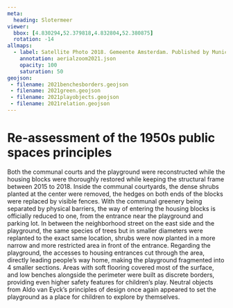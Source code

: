 ```yaml
---
meta:
  heading: Slotermeer
viewer:
  bbox: [4.830294,52.379818,4.832804,52.380875]
  rotation: -14
allmaps:
  - label: Satellite Photo 2018. Gemeente Amsterdam. Published by Municipality of Amsterdam, Basic information, 2017
    annotation: aerialzoom2021.json
    opacity: 100
    saturation: 50
geojson:
 - filename: 2021benchesborders.geojson
 - filename: 2021green.geojson
 - filename: 2021playobjects.geojson
 - filename: 2021relation.geojson
---
```

# Re-assessment of the 1950s public spaces principles
Both the communal courts and the playground were reconstructed while the housing blocks were thoroughly restored while keeping the structural frame between 2015 to 2018. 
Inside the communal courtyards, the dense shrubs planted at the center were removed, the hedges on both ends of the blocks were replaced by visible fences. With the communal greenery being separated by physical barriers, the way of entering the housing blocks is officially reduced to one, from the entrance near the playground and parking lot. In between the neighborhood street on the east side and the playground, the same species of trees but in smaller diameters were replanted to the exact same location, shrubs were now planted in a more narrow and more restricted area in front of the entrance. 
Regarding the playground, the accesses to housing entrances cut through the area, directly leading people’s way home, making the playground fragmented into 4 smaller sections.
Areas with soft flooring covered most of the surface, and low benches alongside the perimeter were built as discrete borders, providing even higher safety features for children’s play. Neutral objects from Aldo van Eyck’s principles of design once again appeared to set the playground as a place for children to explore by themselves.